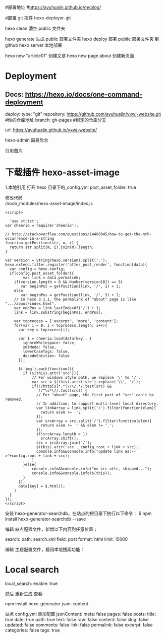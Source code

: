 #部署地址 #https://ayuhuajin.github.io/myblog/

#部署 git 插件
hexo-deployer-git

hexo clean 清空 public 文件夹

hexo generate 生成 public 部署文件夹
hexo deploy 部署 public 部署文件夹 到 github
hexo server 本地部署

hexo new "article01" 创建文章
hexo new page about 创建新页面

# Deployment

## Docs: https://hexo.io/docs/one-command-deployment

deploy:
type: "git"
repository: https://github.com/ayuhuajin/yxwj-website.git #你的仓库地址
branch: gh-pages #绑定的仓库分支

url: https://ayuhuajin.github.io/yxwj-website/

hexo-admin 简易后台

引用图片

# 下载插件 hexo-asset-image

1.本地引用
打开 hexo 目录下的\_config.yml
post_asset_folder: true

修改代码  
/node_modules/hexo-asset-image/index.js

```
<script>

  'use strict';
var cheerio = require('cheerio');

// http://stackoverflow.com/questions/14480345/how-to-get-the-nth-occurrence-in-a-string
function getPosition(str, m, i) {
  return str.split(m, i).join(m).length;
}

var version = String(hexo.version).split('.');
hexo.extend.filter.register('after_post_render', function(data){
  var config = hexo.config;
  if(config.post_asset_folder){
    	var link = data.permalink;
	if(version.length > 0 && Number(version[0]) == 3)
	   var beginPos = getPosition(link, '/', 1) + 1;
	else
	   var beginPos = getPosition(link, '/', 3) + 1;
	// In hexo 3.1.1, the permalink of "about" page is like ".../about/index.html".
	var endPos = link.lastIndexOf('/') + 1;
    link = link.substring(beginPos, endPos);

    var toprocess = ['excerpt', 'more', 'content'];
    for(var i = 0; i < toprocess.length; i++){
      var key = toprocess[i];

      var $ = cheerio.load(data[key], {
        ignoreWhitespace: false,
        xmlMode: false,
        lowerCaseTags: false,
        decodeEntities: false
      });

      $('img').each(function(){
		if ($(this).attr('src')){
			// For windows style path, we replace '\' to '/'.
			var src = $(this).attr('src').replace('\\', '/');
			if(!/http[s]*.*|\/\/.*/.test(src) &&
			   !/^\s*\//.test(src)) {
			  // For "about" page, the first part of "src" can't be removed.
			  // In addition, to support multi-level local directory.
			  var linkArray = link.split('/').filter(function(elem){
				return elem != '';
			  });
			  var srcArray = src.split('/').filter(function(elem){
				return elem != '' && elem != '.';
			  });
			  if(srcArray.length > 1)
				srcArray.shift();
			  src = srcArray.join('/');
			  $(this).attr('src', config.root + link + src);
			  console.info&&console.info("update link as:-->"+config.root + link + src);
			}
		}else{
			console.info&&console.info("no src attr, skipped...");
			console.info&&console.info($(this));
		}
      });
      data[key] = $.html();
    }
  }
});
</script>
```

安装 hexo-generator-searchdb，在站点的根目录下执行以下命令：
$ npm install hexo-generator-searchdb --save

编辑 站点配置文件，新增以下内容到任意位置：

search:
path: search.xml
field: post
format: html
limit: 10000

编辑 主题配置文件，启用本地搜索功能：

# Local search

local_search:
enable: true

然后 重新生成 查看:

npm install hexo-generator-json-content

站点 config.yml 添加配置
jsonContent:
meta: false
pages: false
posts:
title: true
date: true
path: true
text: false
raw: false
content: false
slug: false
updated: false
comments: false
link: false
permalink: false
excerpt: false
categories: false
tags: true
